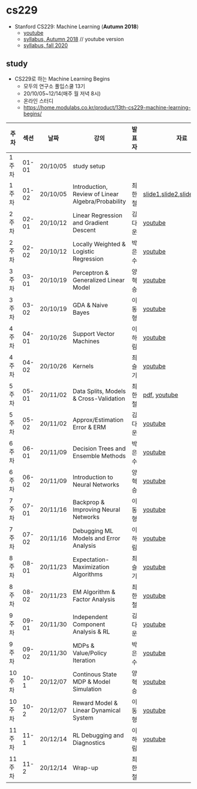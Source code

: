 # cs229

* Stanford CS229: Machine Learning (**Autumn 2018**)
  * [youtube](https://www.youtube.com/watch?v=jGwO_UgTS7I&feature=youtu.be)
  * [syllabus, Autumn 2018](http://cs229.stanford.edu/syllabus-autumn2018.html) // youtube version
  * [syllabus, fall 2020](http://cs229.stanford.edu/syllabus-fall2020.html)  

## study

* CS229로 하는 Machine Learning Begins
  * 모두의 연구소 풀입스쿨 13기 
  * 20/10/05~12/14(매주 월 저녁 8시)
  * 온라인 스터디 
  * https://home.modulabs.co.kr/product/13th-cs229-machine-learning-begins/



| 주차   | 섹션  | 날짜     | 강의                                               | 발표자 | 자료                                                         |
| ------ | ----- | -------- | -------------------------------------------------- | ------ | ------------------------------------------------------------ |
| 1주차  | 01-01 | 20/10/05 | study setup                                        |        |                                                              |
| 1주차  | 01-02 | 20/10/05 | Introduction, Review of Linear Algebra/Probability | 최한철 | [slide1](http://cs229.stanford.edu/notes2020spring/lecture1_slide.pdf),[slide2](http://cs229.stanford.edu/summer2020/cs229-prob.pdf),[slide3](http://cs229.stanford.edu/summer2020/slides_linear_algebra_fereshte.pdf),[youtube](https://www.youtube.com/watch?v=jGwO_UgTS7I&list=PLoROMvodv4rMiGQp3WXShtMGgzqpfVfbU) |
| 2주차  | 02-01 | 20/10/12 | Linear Regression and Gradient Descent             | 김다운 | [youtube](https://www.youtube.com/watch?v=4b4MUYve_U8&list=PLoROMvodv4rMiGQp3WXShtMGgzqpfVfbU&index=2) |
| 2주차  | 02-02 | 20/10/12 | Locally Weighted & Logistic Regression             | 박은수 | [youtube](https://www.youtube.com/watch?v=het9HFqo1TQ&list=PLoROMvodv4rMiGQp3WXShtMGgzqpfVfbU&index=3) |
| 3주차  | 03-01 | 20/10/19 | Perceptron & Generalized Linear Model              | 양혁승 | [youtube](https://www.youtube.com/watch?v=iZTeva0WSTQ&list=PLoROMvodv4rMiGQp3WXShtMGgzqpfVfbU&index=4) |
| 3주차  | 03-02 | 20/10/19 | GDA & Naive Bayes                                  | 이동형 | [youtube](https://www.youtube.com/watch?v=nt63k3bfXS0&list=PLoROMvodv4rMiGQp3WXShtMGgzqpfVfbU&index=5) |
| 4주차  | 04-01 | 20/10/26 | Support Vector Machines                            | 이하림 | [youtube](https://www.youtube.com/watch?v=lDwow4aOrtg&list=PLoROMvodv4rMiGQp3WXShtMGgzqpfVfbU&index=6) |
| 4주차  | 04-02 | 20/10/26 | Kernels                                            | 최슬기 | [youtube](https://www.youtube.com/watch?v=8NYoQiRANpg&list=PLoROMvodv4rMiGQp3WXShtMGgzqpfVfbU&index=7) |
| 5주차  | 05-01 | 20/11/02 | Data Splits, Models & Cross-Validation             | 최한철 | [pdf](http://cs229.stanford.edu/summer2020/cs229-notes5.pdf), [youtube](https://www.youtube.com/watch?v=rjbkWSTjHzM&list=PLoROMvodv4rMiGQp3WXShtMGgzqpfVfbU&index=8) |
| 5주차  | 05-02 | 20/11/02 | Approx/Estimation Error & ERM                      | 김다운 | [youtube](https://www.youtube.com/watch?v=iVOxMcumR4A&list=PLoROMvodv4rMiGQp3WXShtMGgzqpfVfbU&index=9) |
| 6주차  | 06-01 | 20/11/09 | Decision Trees and Ensemble Methods                | 박은수 | [youtube](https://www.youtube.com/watch?v=wr9gUr-eWdA&list=PLoROMvodv4rMiGQp3WXShtMGgzqpfVfbU&index=10) |
| 6주차  | 06-02 | 20/11/09 | Introduction to Neural Networks                    | 양혁승 | [youtube](https://www.youtube.com/watch?v=MfIjxPh6Pys&list=PLoROMvodv4rMiGQp3WXShtMGgzqpfVfbU&index=11) |
| 7주차  | 07-01 | 20/11/16 | Backprop & Improving Neural Networks               | 이동형 | [youtube](https://www.youtube.com/watch?v=zUazLXZZA2U&list=PLoROMvodv4rMiGQp3WXShtMGgzqpfVfbU&index=120) |
| 7주차  | 07-02 | 20/11/16 | Debugging ML Models and Error Analysis             | 이하림 | [youtube](https://www.youtube.com/watch?v=ORrStCArmP4&list=PLoROMvodv4rMiGQp3WXShtMGgzqpfVfbU&index=13) |
| 8주차  | 08-01 | 20/11/23 | Expectation-Maximization Algorithms                | 최슬기 | [youtube](https://www.youtube.com/watch?v=rVfZHWTwXSA&list=PLoROMvodv4rMiGQp3WXShtMGgzqpfVfbU&index=14) |
| 8주차  | 08-02 | 20/11/23 | EM Algorithm & Factor Analysis                     | 최한철 | [youtube](https://www.youtube.com/watch?v=tw6cmL5STuY&list=PLoROMvodv4rMiGQp3WXShtMGgzqpfVfbU&index=15) |
| 9주차  | 09-01 | 20/11/30 | Independent Component Analysis & RL                | 김다운 | [youtube](https://www.youtube.com/watch?v=YQA9lLdLig8&list=PLoROMvodv4rMiGQp3WXShtMGgzqpfVfbU&index=16) |
| 9주차  | 09-02 | 20/11/30 | MDPs & Value/Policy Iteration                      | 박은수 | [youtube](https://www.youtube.com/watch?v=d5gaWTo6kDM&list=PLoROMvodv4rMiGQp3WXShtMGgzqpfVfbU&index=17) |
| 10주차 | 10-1  | 20/12/07 | Continous State MDP & Model Simulation             | 양혁승 | [youtube](https://www.youtube.com/watch?v=QFu5nuc-S0s&list=PLoROMvodv4rMiGQp3WXShtMGgzqpfVfbU&index=18) |
| 10주차 | 10-2  | 20/12/07 | Reward Model & Linear Dynamical System             | 이동형 | [youtube](https://www.youtube.com/watch?v=0rt2CsEQv6U&list=PLoROMvodv4rMiGQp3WXShtMGgzqpfVfbU&index=19) |
| 11주차 | 11-1  | 20/12/14 | RL Debugging and Diagnostics                       | 이하림 | [youtube](https://www.youtube.com/watch?v=pLhPQynL0tY&list=PLoROMvodv4rMiGQp3WXShtMGgzqpfVfbU&index=20) |
| 11주차 | 11-2  | 20/12/14 | Wrap-up                                            | 최한철 |                                                              |
